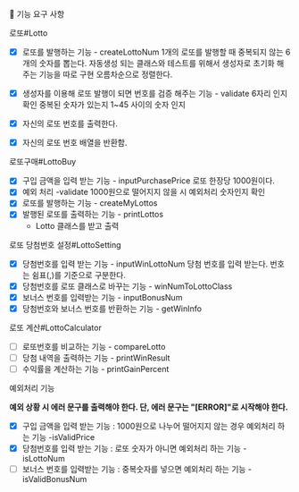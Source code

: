 🚀 기능 요구 사항

로또#Lotto

- [x] 로또를 발행하는 기능 - createLottoNum
      1개의 로또를 발행할 때 중복되지 않는 6개의 숫자를 뽑는다.
      자동생성 되는 클래스와 테스트를 위해서 생성자로 초기화 해주는 기능을 따로 구현
      오름차순으로 정렬한다.

- [x] 생성자를 이용해 로또 발행이 되면 번호를 검증 해주는 기능 - validate
      6자리 인지 확인
      중복된 숫자가 있는지
      1~45 사이의 숫자 인지

- [x] 자신의 로또 번호를 출력한다.

- [x] 자신의 로또 번호 배열을 반환함.

로또구매#LottoBuy

- [x] 구입 금액을 입력 받는 기능 - inputPurchasePrice
      로또 한장당 1000원이다.
- [x] 예외 처리 -validate
      1000원으로 떨어지지 않을 시 예외처리
      숫자인지 확인
- [x] 로또를 발행하는 기능 - createMyLottos
- [x] 발행된 로또를 출력하는 기능 - printLottos
  - Lotto 클래스를 받고 출력

로또 당첨번호 설정#LottoSetting

- [x] 당첨번호를 입력 받는 기능 - inputWinLottoNum
      당첨 번호를 입력 받는다. 번호는 쉼표(,)를 기준으로 구분한다.
- [x] 당첨번호를 로또 클래스로 바꾸는 기능 - winNumToLottoClass
- [x] 보너스 번호를 입력받는 기능 - inputBonusNum
- [x] 당첨번호와 보너스 번호를 반환하는 기능 - getWinInfo

로또 계산#LottoCalculator

- [ ] 로또번호를 비교하는 기능 - compareLotto
- [ ] 당첨 내역을 출력하는 기능 - printWinResult
- [ ] 수익률을 계산하는 기능 - printGainPercent

예외처리 기능

**예외 상황 시 에러 문구를 출력해야 한다. 단, 에러 문구는 "[ERROR]"로 시작해야 한다.**

- [x] 구입 금액을 입력 받는 기능 : 1000원으로 나누어 떨어지지 않는 경우 예외처리 하는 기능 -isValidPrice
- [x] 당첨번호를 입력 받는 기능 : 로또 숫자가 아니면 예외처리 하는 기능 - isLottoNum
- [ ] 보너스 번호를 입력받는 기능 : 중복숫자를 넣으면 예외처리 하는 기능 - isValidBonusNum
